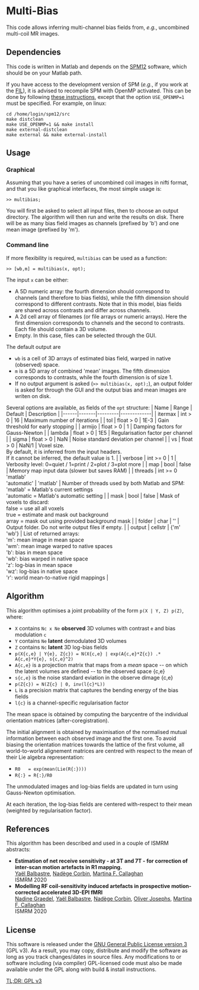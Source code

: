 # Multi-Bias

This code allows inferring multi-channel bias fields from, _e.g._, 
uncombined multi-coil MR images.

## Dependencies

This code is written in Matlab and depends on the 
[SPM12](https://www.fil.ion.ucl.ac.uk/spm/) software, which should be on
your Matlab path.

If you have access to the development version of SPM (_e.g._, if you work 
at the [FIL](https://www.fil.ion.ucl.ac.uk/spm/local/)), it is advised to 
recompile SPM with OpenMP activated. This can be done by following 
[these instructions](https://en.wikibooks.org/wiki/SPM), except that the 
option `USE_OPENMP=1` must be specified. For example, on linux:
```{shell}
cd /home/login/spm12/src
make distclean
make USE_OPENMP=1 && make install
make external-distclean
make external && make external-install
```

## Usage

### Graphical

Assuming that you have a series of uncombined coil images in nifti format, 
and that you like graphical interfaces, the most simple usage is:
```{matlab}
>> multibias;
```
You will first be asked to select all input files, then to choose an 
output directory. The algorithm will then run and write the results on 
disk. There will be as many bias field images as channels (prefixed by 'b')
and one mean image (prefixed by 'm').

### Command line

If more flexibility is required, `multibias` can be used as a function:
```{matlab}
>> [wb,m] = multibias(x, opt);
```
The input `x` can be either:
- A 5D numeric array: the fourth dimension should correspond to channels
  (and therefore to bias fields), while the fifth dimension should 
  correspond to different contrasts. Note that in this model, bias fields  
  are shared across contrasts and differ across channels.
- A 2d cell array of filenames (or file arrays or numeric arrays). 
  Here the first dimension corresponds to channels and the second to 
  contrasts. Each file should contain a 3D volume.
- Empty. In this case, files can be selected through the GUI.

The default output are
- `wb` is a cell of 3D arrays of estimated bias field, warped in native 
  (observed) space.
- `m` is a 5D array of combined 'mean' images. The fifth dimension 
  corresponds to contrasts, while the fourth dimension is of size 1.
- If no output argument is asked (`>> multibias(x, opt);`), an output 
  folder is asked for through the GUI and the output bias and mean images
  are writen on disk.

Several options are available, as fields of the `opt` structure:
| Name | Range | Default | Description |
|------|-------|---------|-------------|
| itermax | int > 0   | 16         | Maximum number of iterations |
| tol     | float > 0 | 1E-3       | Gain threshold for early stopping |
| armijo  | float > 0 | 1          | Damping factors for Gauss-Newton |
| lambda  | float > 0 | 1E5        | Regularisation factor per channel |
| sigma   | float > 0 | NaN        | Noise standard deviation per channel |
| vs      | float > 0 | NaN/1      | Voxel size. <br>By default, it is inferred from the input headers. <br>If it cannot be inferred, the default value is 1. |
| verbose | int >= 0  | 1          | Verbosity level: 0=quiet / 1=print / 2=plot / 3=plot more |
| map     | bool      | false      | Memory map input data (slower but saves RAM) |
| threads | int >= 0 <br> 'matlab' <br> 'automatic' | 'matlab' | Number of threads used by both Matlab and SPM: <br>'matlab' = Matlab's current settings <br>'automatic = Matlab's automatic setting |
| mask    | bool      | false      | Mask of voxels to discard: <br>false = use all all voxels <br>true  = estimate and mask out background <br>array  = mask out using provided background mask |
| folder  | char      | ''         | Output folder. Do not write output files if empty. |
| output  | cellstr   | {'m' 'wb'} | List of returned arrays: <br> 'm':  mean image in mean space <br> 'wm': mean image warped to native spaces <br> 'b':  bias in mean space <br> 'wb': bias warped in native space <br> 'z':  log-bias in mean space <br> 'wz':  log-bias in native space <br> 'r':  world mean-to-native rigid mappings |
 
## Algorithm

This algorithm optimises a joint probability of the form `p(X | Y, Z) p(Z)`,
where:
- `X` contains `Nc x Ne` **observed** 3D volumes with contrast `e` and bias modulation `c`
- `Y` contains `Ne` **latent** demodulated 3D volumes
- `Z` contains `Nc` **latent** 3D log-bias fields
- `p(X{c,e} | Y{e}, Z{c}) = N(X{c,e} | exp(A{c,e}*Z{c}) .* A{c,e}*Y{e}, s{c,e}^2)`
- `A{c,e}` is a projection matrix that maps from a _mean_ space -- on which
  the latent volumes are defined -- to the observed space {c,e}
- `s{c,e}` is the noise standard eviation in the observe dimage {c,e}
- `p(Z{c}) = N(Z{c} | 0, inv(l{c}*L))`
- `L` is a precision matrix that captures the bending energy of the bias fields
- `l{c}` is a channel-specific regularisation factor

The mean space is obtained by computing the barycentre of the individual 
orientation matrices (after-coregistration).

The initial alignment is obtained by maximisation of the normalised 
mutual information between each observed image and the first one. 
To avoid biasing the orientation matrices towards the lattice of the first 
volume, all world-to-world alignement matrices are centred with respect 
to the mean of their Lie algebra representation:
- `R0   = exp(mean(Lie(R{:})))`
- `R{:} = R{:}/R0`

The unmodulated images and log-bias fields are updated in turn using 
Gauss-Newton optimisation.

At each iteration, the log-bias fields are centered with-respect to their 
mean (weighted by regularisation factor).

## References

This algorithm has been described and used in a couple of ISMRM abstracts:

- **Estimation of net receive sensitivity - at 3T and 7T - for correction of inter-scan motion artefacts in R1 mapping.**  
[Yaël Balbastre](y.balbastre@ucl.ac.uk), [Nadège Corbin](n.corbin@ucl.ac.uk), [Martina F. Callaghan](m.callaghan@ucl.ac.uk)  
ISMRM 2020
- **Modelling RF coil-sensitivity induced artefacts in prospective motion-corrected accelerated 3D-EPI fMRI**  
[Nadine Graedel](n.graedel@ucl.ac.uk), [Yaël Balbastre](y.balbastre@ucl.ac.uk), [Nadège Corbin](n.corbin@ucl.ac.uk), [Oliver Josephs](o.josephs@ucl.ac.uk), [Martina F. Callaghan](m.callaghan@ucl.ac.uk)  
ISMRM 2020

## License

This software is released under the 
[GNU General Public License version 3](LICENSE) (GPL v3). As a result, 
you may copy, distribute and modify the software as long as you track 
changes/dates in source files. Any modifications to or software including 
(via compiler) GPL-licensed code must also be made available under the 
GPL along with build & install instructions.

[TL;DR: GPL v3](https://tldrlegal.com/license/gnu-general-public-license-v3-(gpl-3))
